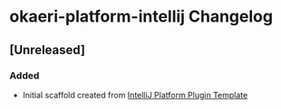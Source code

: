 <!-- Keep a Changelog guide -> https://keepachangelog.com -->

# okaeri-platform-intellij Changelog

## [Unreleased]
### Added
- Initial scaffold created from [IntelliJ Platform Plugin Template](https://github.com/JetBrains/intellij-platform-plugin-template)
